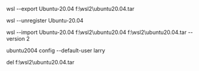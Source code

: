 wsl --export Ubuntu-20.04 f:\wsl2\ubuntu20.04.tar

wsl --unregister Ubuntu-20.04

wsl --import Ubuntu-20.04 f:\wsl2\ubuntu20.04 f:\wsl2\ubuntu20.04.tar --version 2

ubuntu2004 config --default-user larry

del f:\wsl2\ubuntu20.04.tar